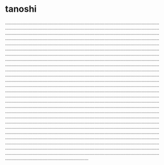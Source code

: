 # tanoshi

...........................................................................................................................................................................................................................................................................................................................................................................................................................................................................................................................................................................................................................................................................................................................................................................................................................................................................................................................................................................................................................................................................................................................................................................................................................................................................................................................................................................................................................................................................................................................................................................................................................................................................................................................................................................................................................................................................................................................................................................................................................................................................................................................................................................................................................................................................................................................................................................................................................................................................................................................................................................................................................................................................................................................................................................................................................................................................................................................................................................................................................................................................................................................................................................................................................................................................................................................................................................................................................